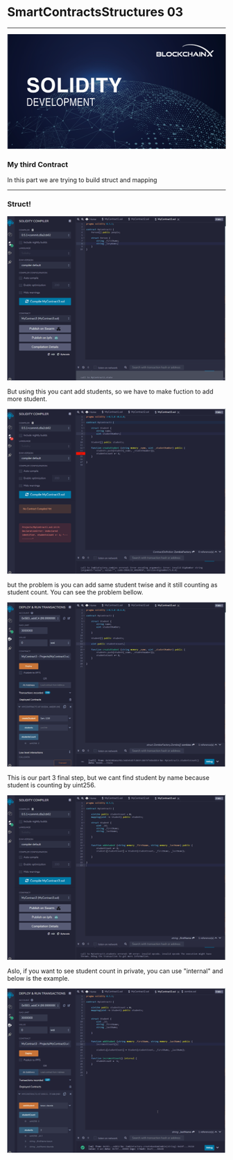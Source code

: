 # SmartContractsStructures 03
----
![Supply Image](Images/soliditydev.png)

### My third Contract
In this part we are trying to build struct and mapping

----
### Struct!

![Supply Image](Images/one.gif)

But using this you cant add students, so we have to make fuction to add more student. 

![Supply Image](Images/two.gif)

but the problem is you can add same student twise and it still counting as student count. You can see the problem bellow. 

![Supply Image](Images/three.gif)

This is our part 3 final step, but we cant find student by name because student is counting by uint256.

![Supply Image](Images/four.gif)

Aslo, if you want to see student count in private, you can use "internal" and below is the example.

![Supply Image](Images/five.gif)
